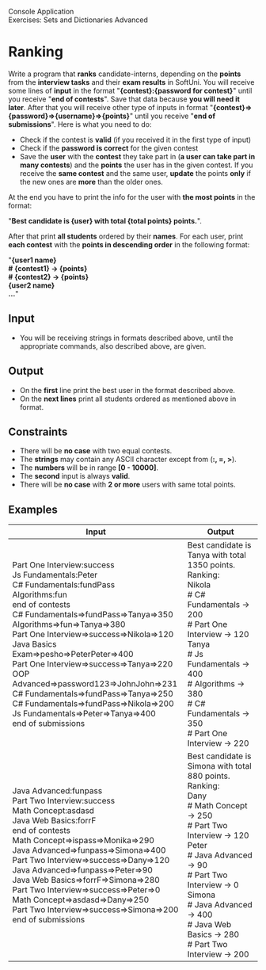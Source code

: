 Console Application<br>
Exercises: Sets and Dictionaries Advanced
# Ranking
Write a program that __ranks__ candidate-interns, depending on the __points__ from the __interview tasks__ and their __exam results__ in SoftUni. You will receive some lines of __input__ in the format "__{contest}:{password for contest}__" until you receive "__end of contests__". Save that data because __you will need it later__. After that you will receive other type of inputs in format "__{contest}=>{password}=>{username}=>{points}__" until you receive "__end of submissions__". Here is what you need to do:
- Check if the contest is __valid__ (if you received it in the first type of input)
- Check if the __password is correct__ for the given contest
- Save the __user__ with the __contest__ they take part in (__a user can take part in many contests__) and the __points__ the user has in the given contest. If you receive the __same contest__ and the same user, __update__ the points __only__ if the new ones are __more__ than the older ones.
 
At the end you have to print the info for the user with __the most points__ in the format:

"__Best candidate is {user} with total {total points} points.__".

After that print __all students__ ordered by their __names__. For each user, print __each contest__ with the __points in descending order__ in the following format:

"__{user1 name}<br>
\#  {contest1} -> {points}<br>
\#  {contest2} -> {points}<br>
{user2 name}<br>
…__"

## Input
- You will be receiving strings in formats described above, until the appropriate commands, also described above, are given.
## Output
- On the __first__ line print the best user in the format described above. 
- On the __next lines__ print all students ordered as mentioned above in format.
## Constraints
- There will be __no case__ with two equal contests.
- The __strings__ may contain any ASCII character except from (__:, =, >__).
- The __numbers__ will be in range __[0 - 10000]__.
- The __second__ input is always __valid__.
- There will be __no case__ with __2 or more__ users with same total points.
## Examples
Input|Output
-----|------
Part One Interview:success<br>Js Fundamentals:Peter<br>C# Fundamentals:fundPass<br>Algorithms:fun<br>end of contests<br>C# Fundamentals=>fundPass=>Tanya=>350<br>Algorithms=>fun=>Tanya=>380<br>Part One Interview=>success=>Nikola=>120<br>Java Basics Exam=>pesho=>PeterPeter=>400<br>Part One Interview=>success=>Tanya=>220<br>OOP Advanced=>password123=>JohnJohn=>231<br>C# Fundamentals=>fundPass=>Tanya=>250<br>C# Fundamentals=>fundPass=>Nikola=>200<br>Js Fundamentals=>Peter=>Tanya=>400<br>end of submissions|Best candidate is Tanya with total 1350 points.<br>Ranking:<br>Nikola<br>#  C# Fundamentals -> 200<br>#  Part One Interview -> 120<br>Tanya<br>#  Js Fundamentals -> 400<br>#  Algorithms -> 380<br>#  C# Fundamentals -> 350<br>#  Part One Interview -> 220
Java Advanced:funpass<br>Part Two Interview:success<br>Math Concept:asdasd<br>Java Web Basics:forrF<br>end of contests<br>Math Concept=>ispass=>Monika=>290<br>Java Advanced=>funpass=>Simona=>400<br>Part Two Interview=>success=>Dany=>120<br>Java Advanced=>funpass=>Peter=>90<br>Java Web Basics=>forrF=>Simona=>280<br>Part Two Interview=>success=>Peter=>0<br>Math Concept=>asdasd=>Dany=>250<br>Part Two Interview=>success=>Simona=>200<br>end of submissions|Best candidate is Simona with total 880 points.<br>Ranking:<br>Dany<br>#  Math Concept -> 250<br>#  Part Two Interview -> 120<br>Peter<br>#  Java Advanced -> 90<br>#  Part Two Interview -> 0<br>Simona<br>#  Java Advanced -> 400<br>#  Java Web Basics -> 280<br>#  Part Two Interview -> 200
